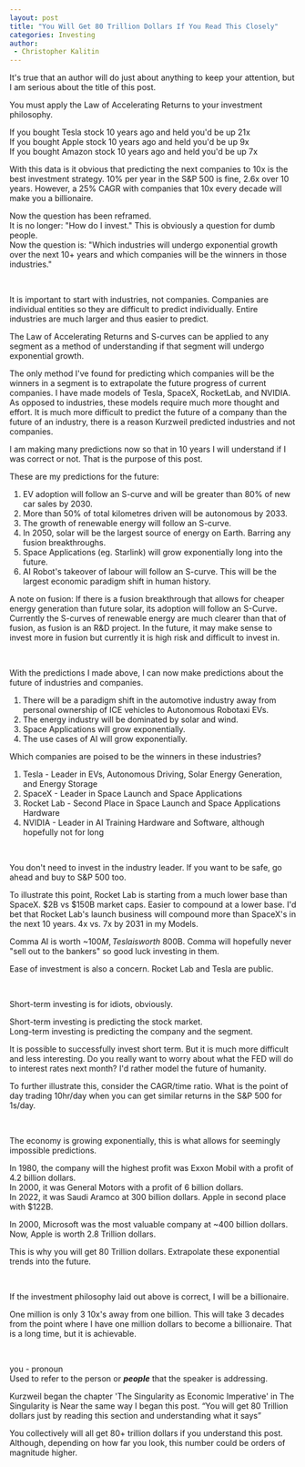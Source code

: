 ```yaml
---
layout: post
title: "You Will Get 80 Trillion Dollars If You Read This Closely"
categories: Investing
author:
 - Christopher Kalitin
---
```

<head>
    <meta property="og:image" content="{{site.url}}/assets/images/covers/80-trillion-dollars.jpg">
</head>

It's true that an author will do just about anything to keep your attention, but I am serious about the title of this post.

You must apply the Law of Accelerating Returns to your investment philosophy.

If you bought Tesla stock 10 years ago and held you'd be up 21x  
If you bought Apple stock 10 years ago and held you'd be up 9x  
If you bought Amazon stock 10 years ago and held you'd be up 7x

With this data is it obvious that predicting the next companies to 10x is the best investment strategy.
10% per year in the S&P 500 is fine, 2.6x over 10 years. However, a 25% CAGR with companies that 10x every decade will make you a billionaire. 

Now the question has been reframed.   
It is no longer: "How do I invest." This is obviously a question for dumb people.  
Now the question is: "Which industries will undergo exponential growth over the next 10+ years and which companies will be the winners in those industries."

‎

It is important to start with industries, not companies. Companies are individual entities so they are difficult to predict individually. Entire industries are much larger and thus easier to predict.

The Law of Accelerating Returns and S-curves can be applied to any segment as a method of understanding if that segment will undergo exponential growth.

The only method I've found for predicting which companies will be the winners in a segment is to extrapolate the future progress of current companies. I have made models of Tesla, SpaceX, RocketLab, and NVIDIA. As opposed to industries, these models require much more thought and effort. It is much more difficult to predict the future of a company than the future of an industry, there is a reason Kurzweil predicted industries and not companies. 

I am making many predictions now so that in 10 years I will understand if I was correct or not. That is the purpose of this post.

These are my predictions for the future:
1. EV adoption will follow an S-curve and will be greater than 80% of new car sales by 2030.
2. More than 50% of total kilometres driven will be autonomous by 2033.
3. The growth of renewable energy will follow an S-curve.
4. In 2050, solar will be the largest source of energy on Earth. Barring any fusion breakthroughs.
5. Space Applications (eg. Starlink) will grow exponentially long into the future.
6. AI Robot's takeover of labour will follow an S-curve. This will be the largest economic paradigm shift in human history.

A note on fusion: If there is a fusion breakthrough that allows for cheaper energy generation than future solar, its adoption will follow an S-Curve. Currently the S-curves of renewable energy are much clearer than that of fusion, as fusion is an R&D project. In the future, it may make sense to invest more in fusion but currently it is high risk and difficult to invest in.

‎

With the predictions I made above, I can now make predictions about the future of industries and companies.

1. There will be a paradigm shift in the automotive industry away from personal ownership of ICE vehicles to Autonomous Robotaxi EVs.
2. The energy industry will be dominated by solar and wind.
3. Space Applications will grow exponentially.
4. The use cases of AI will grow exponentially.

Which companies are poised to be the winners in these industries?

1. Tesla - Leader in EVs, Autonomous Driving, Solar Energy Generation, and Energy Storage
2. SpaceX - Leader in Space Launch and Space Applications
3. Rocket Lab - Second Place in Space Launch and Space Applications Hardware
5. NVIDIA - Leader in AI Training Hardware and Software, although hopefully not for long

‎

You don't need to invest in the industry leader. If you want to be safe, go ahead and buy to S&P 500 too.

To illustrate this point, Rocket Lab is starting from a much lower base than SpaceX. $2B vs $150B market caps. Easier to compound at a lower base. I'd bet that Rocket Lab's launch business will compound more than SpaceX's in the next 10 years. 4x vs. 7x by 2031 in my Models.

Comma AI is worth ~$100M, Tesla is worth ~$800B. Comma will hopefully never "sell out to the bankers" so good luck investing in them.

Ease of investment is also a concern. Rocket Lab and Tesla are public.

‎

Short-term investing is for idiots, obviously.

Short-term investing is predicting the stock market.  
Long-term investing is predicting the company and the segment.

It is possible to successfully invest short term. But it is much more difficult and less interesting. Do you really want to worry about what the FED will do to interest rates next month? I'd rather model the future of humanity.

To further illustrate this, consider the CAGR/time ratio. What is the point of day trading 10hr/day when you can get similar returns in the S&P 500 for 1s/day.

‎

The economy is growing exponentially, this is what allows for seemingly impossible predictions.

In 1980, the company will the highest profit was Exxon Mobil with a profit of 4.2 billion dollars.  
In 2000, it was General Motors with a profit of 6 billion dollars.  
In 2022, it was Saudi Aramco at 300 billion dollars. Apple in second place with $122B.

In 2000, Microsoft was the most valuable company at ~400 billion dollars.  
Now, Apple is worth 2.8 Trillion dollars.

This is why you will get 80 Trillion dollars. Extrapolate these exponential trends into the future.

‎

If the investment philosophy laid out above is correct, I will be a billionaire.

One million is only 3 10x's away from one billion. This will take 3 decades from the point where I have one million dollars to become a billionaire. That is a long time, but it is achievable.

‎

you - pronoun  
Used to refer to the person or <b><i>people</i></b> that the speaker is addressing.

Kurzweil began the chapter 'The Singularity as Economic Imperative' in The Singularity is Near the same way I began this post. “You will get 80 Trillion dollars just by reading this section and understanding what it says”

You collectively will all get 80+ trillion dollars if you understand this post. Although, depending on how far you look, this number could be orders of magnitude higher.
